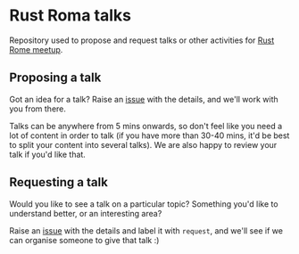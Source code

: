 # Rust Roma talks
Repository used to propose and request talks or other activities for [Rust Rome meetup](https://www.meetup.com/Rust-Roma/).


## Proposing a talk

Got an idea for a talk? Raise an [issue](https://github.com/RustRome/talks/issues) with the details, and we'll work with you from there.

Talks can be anywhere from 5 mins onwards, so don't feel like you need a lot of content in order to talk (if you have more than 30-40 mins, it'd be best to split your content into several talks). We are also happy to review your talk if you'd like that.

## Requesting a talk

Would you like to see a talk on a particular topic? Something you'd like to understand better, or an interesting area?

Raise an [issue](https://github.com/RustRome/talks/issues) with the details and label it with `request`, and we'll see if we can organise someone to give that talk :)
